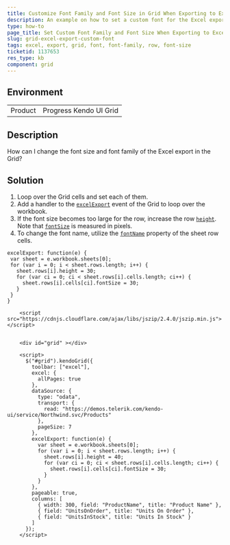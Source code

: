 ```yaml
---
title: Customize Font Family and Font Size in Grid When Exporting to Excel
description: An example on how to set a custom font for the Excel export of the Kendo UI Grid.
type: how-to
page_title: Set Custom Font Family and Font Size When Exporting to Excel - Kendo UI Grid for jQuery
slug: grid-excel-export-custom-font
tags: excel, export, grid, font, font-family, row, font-size
ticketid: 1137653
res_type: kb
component: grid
---
```


## Environment

<table>
 <tr>
  <td>Product</td>
  <td>Progress Kendo UI Grid</td>
 </tr>
</table>


## Description

How can I change the font size and font family of the Excel export in the Grid?

## Solution

1. Loop over the Grid cells and set each of them.
1. Add a handler to the [`excelExport`](https://docs.telerik.com/kendo-ui/api/javascript/ui/grid/events/excelexport) event of the Grid to loop over the workbook.
1. If the font size becomes too large for the row, increase the row [`height`](https://docs.telerik.com/kendo-ui/api/javascript/ooxml/workbook/configuration/sheets.rows.height). Note that [`fontSize`](https://docs.telerik.com/kendo-ui/api/javascript/ooxml/workbook/configuration/sheets.rows.cells.fontsize) is measured in pixels.
1. To change the font name, utilize the [`fontName`](https://docs.telerik.com/kendo-ui/api/javascript/ooxml/workbook/configuration/sheets.rows.cells.fontname) property of the sheet row cells.

```
excelExport: function(e) {
 var sheet = e.workbook.sheets[0];
 for (var i = 0; i < sheet.rows.length; i++) {
   sheet.rows[i].height = 30;
   for (var ci = 0; ci < sheet.rows[i].cells.length; ci++) {
     sheet.rows[i].cells[ci].fontSize = 30;
   }
 }
}
```

```dojo
    <script src="https://cdnjs.cloudflare.com/ajax/libs/jszip/2.4.0/jszip.min.js"></script>


    <div id="grid" ></div>

    <script>
      $("#grid").kendoGrid({
        toolbar: ["excel"],
        excel: {
          allPages: true
        },
        dataSource: {
          type: "odata",
          transport: {
            read: "https://demos.telerik.com/kendo-ui/service/Northwind.svc/Products"
          },
          pageSize: 7
        },
        excelExport: function(e) {
          var sheet = e.workbook.sheets[0];
          for (var i = 0; i < sheet.rows.length; i++) {
            sheet.rows[i].height = 40;
            for (var ci = 0; ci < sheet.rows[i].cells.length; ci++) {
              sheet.rows[i].cells[ci].fontSize = 30;
            }
          }
        },
        pageable: true,
        columns: [
          { width: 300, field: "ProductName", title: "Product Name" },
          { field: "UnitsOnOrder", title: "Units On Order" },
          { field: "UnitsInStock", title: "Units In Stock" }
        ]
      });
    </script>
```
